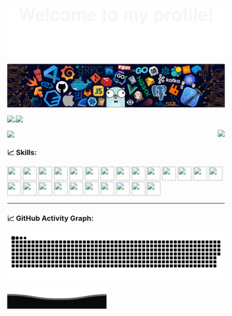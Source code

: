 ![Bottom_up](resources/Bottom_up.svg)

<!--   my-header-img -->
![header](resources/header.png)

<!--   GitHub readme stats  -->
<a href="https://github.com/anuraghazra/github-readme-stats">
  <img height=200 align="center" src="https://github-readme-stats.vercel.app/api?username=Ending1995&show_icons=true&theme=radical#gh-dark-mode-only" />
</a>
<a href="https://github.com/anuraghazra/convoychat">
  <img height=200 align="center" src="https://github-readme-stats.vercel.app/api/top-langs?username=anuraghazra&theme=radical&layout=compact&langs_count=8&card_width=350" />
</a>

<br/>
<br/>

<!--   Readme Card  -->
<a href="https://github.com/Ending1995/Ending1995">
  <img align="center" src="https://github-readme-stats.vercel.app/api/pin/?username=Ending1995&repo=Ending1995&theme=radical&bg_color=30,e96443,904e95&title_color=fff&text_color=fff" />
</a>
<a href="https://github.com/Ending1995/Ending1995">
  <img align="right" src="https://github-readme-stats.vercel.app/api/pin/?username=Ending1995&repo=Ending1995&theme=radical&bg_color=30,e96443,904e95&title_color=fff&text_color=fff" />
</a>

<!--   Skills  -->
### 📈 Skills:
<a><img height="32" width="32" src="https://cdn.simpleicons.org/javascript" /></a>
<a><img height="32" width="32" src="https://cdn.simpleicons.org/jquery" /></a>
<a><img height="32" width="32" src="https://cdn.simpleicons.org/html5" /></a>
<a><img height="32" width="32" src="https://cdn.simpleicons.org/css3" /></a>
<a><img height="32" width="32" src="https://cdn.simpleicons.org/vuedotjs" /></a>
<a><img height="32" width="32" src="https://cdn.simpleicons.org/dotnet" /></a>
<a><img height="32" width="32" src="https://cdn.simpleicons.org/python" /></a>
<a><img height="32" width="32" src="https://cdn.simpleicons.org/c" /></a>
<a><img height="32" width="32" src="https://cdn.simpleicons.org/cplusplus" /></a>
<a><img height="32" width="32" src="https://cdn.simpleicons.org/spring" /></a>
<a><img height="32" width="32" src="https://cdn.simpleicons.org/springboot" /></a>
<a><img height="32" width="32" src="https://cdn.simpleicons.org/springsecurity" /></a>
<a><img height="32" width="32" src="https://cdn.simpleicons.org/apachetomcat" /></a>
<a><img height="32" width="32" src="https://cdn.simpleicons.org/linux" /></a>
<a><img height="32" width="32" src="https://cdn.simpleicons.org/intellijidea/" /></a>
<a><img height="32" width="32" src="https://cdn.simpleicons.org/eclipseide" /></a>
<a><img height="32" width="32" src="https://cdn.simpleicons.org/webstorm" /></a>
<a><img height="32" width="32" src="https://cdn.simpleicons.org/mysql" /></a>
<a><img height="32" width="32" src="https://cdn.simpleicons.org/oracle" /></a>
<a><img height="32" width="32" src="https://cdn.simpleicons.org/microsoftsqlserver" /></a>
<a><img height="32" width="32" src="https://cdn.simpleicons.org/redis" /></a>
<a><img height="32" width="32" src="https://cdn.simpleicons.org/mongodb" /></a>
<a><img height="32" width="32" src="https://cdn.simpleicons.org/shell" /></a>
<a><img height="32" width="32" src="https://cdn.simpleicons.org/notepadplusplus" /></a>
***

<!--   GitHub stats graph -->
### 📈 GitHub Activity Graph:
<picture>
  <source media="(prefers-color-scheme: dark)" srcset="https://raw.githubusercontent.com/Ending1995/Ending1995/output/github-contribution-grid-snake-dark.svg">
  <source media="(prefers-color-scheme: light)" srcset="https://raw.githubusercontent.com/Ending1995/Ending1995/output/github-contribution-grid-snake.svg">
  <img alt="github contribution grid snake animation" src="https://raw.githubusercontent.com/Ending1995/Ending1995/output/github-contribution-grid-snake.svg">
</picture>

![Bottom_down](resources/Bottom_down.svg)
